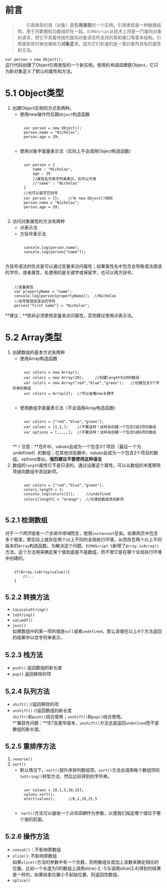 # 前言
>&emsp;&emsp;引用类型的值（对象）是**引用类型**的一个实例。引用类型是一种数据结构，用于将数据和功能组织在一起。`ECMAScript`从技术上将是一门面向对象的语言，但它不具备传统的面向对象语言所支持的类和接口等基本结构。引用类型有时候也被称为**对象定义**，因为它们秒速的是一类对象所具有的属性和方法。

`var person = new Object();`<br>
这行代码创建了Object引用类型的一个新实例。使用的*构造函数*是Object，它只为新对象定义了默认的属性和方法。

# 5.1 Object类型
1. 创建Object实例的方式有两种。
    * 使用new操作符后跟`Object`构造函数
    <pre><code>
        var person = new Object();
        person.name = "Nicholas";
        person.age = 29;
    </code></pre>
    * 使用对象字面量表示法（实际上不会调用Object构造函数）
    <pre><code>
        var person = {
            name : "Nicholas",
            age : 29
            //属性名可用字符串表示，也可以不用
            //"name" : "Nicholas"
        }
        //也可以留空花括号
        var person = {};    //与 new Object()相同
        person.name = "Nicholas";
        person.age = 29;
    </code></pre>
2. 访问对象属性的方法有两种
    * 点表示法
    * 方括号表示法
    <pre><code>
        console.log(person.name);
        console.log(person["name"]);
    </code></pre>
方括号语法的优点是可以通过变量来访问属性；如果属性名中包含会导致语法错误的字符，或者属性，名使用的是关键字或保留字，也可以用方括号。
<pre><code>
    //变量属性
    var propertyName = "name";
    console.log(person[propertyName]);  //Nicholas
    //会导致错误语法的字符
    person["first name"] = "Nicholas";
</code></pre>
**建议：**除非必须使用变量来访问属性，否则建议使用点表示法。

# 5.2 Array类型
1. 创建数组的基本方式有两种
    * 使用Array构造函数
    <pre><code>
        var colors = new Array();
        var colors = new Array(20);     //创建length为20的数组
        var colors = new Array("red","blue","green");   //创建包含3个字符串的数组
        var colors = Array(2);  //可以省略new关键字
    </code></pre>
    * 使用数组字面量表示法（不会调用Array构造函数）
    <pre><code>
        var colors = ["red","blue","green"];
        var values = [1,2,];    //不要这样！这样会创建一个包含2或3项的数组
        var options = [,,,,,];  //不要这样！这样会创建一个包含5或6项的数组
    </code></pre>
    **！注意：**在IE中，values会成为一个包含3个项目（最后一个为undefined）的数组；在其他浏览器中，values会成为一个包含2个项目的数组。options类似。**强烈建议不要使用这种语法**
2. 数组的`length`属性它不是只读的。通过设置这个属性，可以从数组的末尾移除项或向数组中添加新项。
    <pre><code>
        var colors = ["red","blue","green"];
        colors.length = 2;
        console.log(colors(2));     //undefined
        colors[length] = "orange";  //方便给数组添加新项
    </code></pre>
## 5.2.1 检测数组
对于*一个网页*或者*一个全局作用域*而言，使用`instanceof`足矣。如果网页中包含多个框架，那实际上就存在两个以上不同的全局执行环境，从而存在两个以上不同版本的`Array`构造函数。为解决这个问题，`ECMAScript 5`新增了`Array.isArray()`方法。这个方法用来确定某个值到底是不是数组，而不管它是在哪个全局执行环境中创建的。
<pre><code>
    if(Array.isArray(value)){
        //...
    }
</code></pre>
## 5.2.2 转换方法
* `toLocaleString()`
* `toString()`
* `valueOf()`
* `join()`<br>
如果数组中的某一项的值是`null`或者`undefined`，那么该值在以上4个方法返回的结果中以空字符串表示。
## 5.2.3 栈方法
* `push()`  返回数组的新长度
* `pop()`  返回移除的项
## 5.2.4 队列方法
* `shift()`     //返回移除的项
* `unshift()`   //返回数组的新长度<br>
`shift()`和`push()`结合使用；`unshift()`和`pop()`结合使用。<br>
**兼容性问题：**IE7及更早版本，`unshift()`方法总是返回`undefined`而不是数组的新长度。
## 5.2.5 重排序方法
1. `reverse()`
2. `sort()`
    * 默认情况下，`sort()`按升序排列数组项。`sort()`方法会调用每个数组项的`toString()`转型方法，然后比较得到的字符串。
    <pre><code>
        var values = [0,1,5,10,15];
        values.sort();
        alert(values);      //0,1,10,15,5
    </code></pre>
    *  ·`sort()`方法可以接收一个*比较函数*作为参数，以便我们指定哪个值位于哪个值的前面。
## 5.2.6 操作方法
* `concat()`：不影响原数组
* `slice()`: 不影响原数组<br>
    如果`slice()`方法的参数中有一个负数，则用数组长度加上该数来确定相应的位置。比如一个长度为5的数组上调用slice(-2,-1)与调用slice(3,4)得到的结果是一样的，如果结束位置小于起始位置，则返回空数组。
* `splice()`


